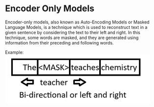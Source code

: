 # Encoder Only Models

Encoder-only models, also known as Auto-Encoding Models or Masked Language Models, is a technique which is used to reconstruct text in a given sentence by considering the text to their left and right. In this technique, some words are masked, and they are generated using information from their preceding and following words.

Example:
![Context](https://github.com/SharathHebbar/Transformers/blob/main/Encoder/assets/context.png)